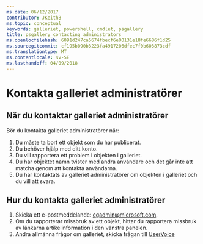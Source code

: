 ```yaml
---
ms.date: 06/12/2017
contributor: JKeithB
ms.topic: conceptual
keywords: galleriet, powershell, cmdlet, psgallery
title: psgallery_contacting_administrators
ms.openlocfilehash: 6091d247ca5674fbecf6e00131e18fe6686f1d25
ms.sourcegitcommit: cf195b090b3223fa4917206dfec7f0b603873cdf
ms.translationtype: MT
ms.contentlocale: sv-SE
ms.lasthandoff: 04/09/2018
---
```

# <a name="contact-gallery-administrators"></a>Kontakta galleriet administratörer

## <a name="when-to-contact-gallery-administrators"></a>När du kontaktar galleriet administratörer

Bör du kontakta galleriet administratörer när:

1. Du måste ta bort ett objekt som du har publicerat.
2. Du behöver hjälp med ditt konto.
3. Du vill rapportera ett problem i objekten i galleriet.
4. Du har objektet namn tvister med andra användare och det går inte att matcha genom att kontakta användarna.
5. Du har kontaktats av galleriet administratörer om objekten i galleriet och du vill att svara.

## <a name="how-to-contact-gallery-administrators"></a>Hur du kontakta galleriet administratörer

1. Skicka ett e-postmeddelande: cgadmin@microsoft.com.
2. Om du rapporterar missbruk av ett objekt, hittar du rapportera missbruk av länkarna artikelinformation i den vänstra panelen.
3. Andra allmänna frågor om galleriet, skicka frågan till [UserVoice](http://windowsserver.uservoice.com/forums/301869-powershell)
